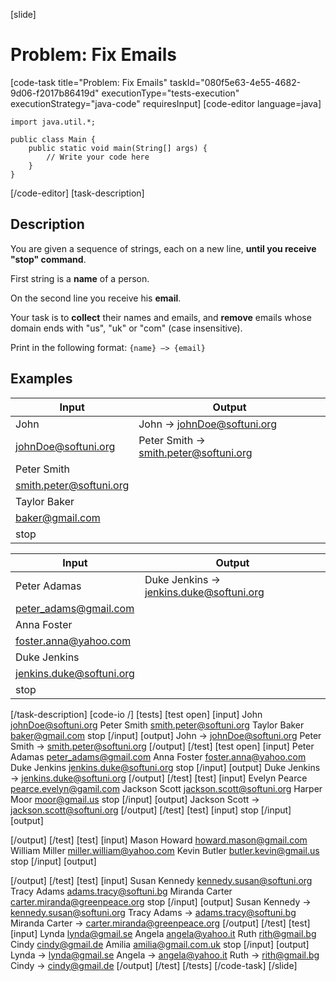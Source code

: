 [slide]
# Problem: Fix Emails
[code-task title="Problem: Fix Emails" taskId="080f5e63-4e55-4682-9d06-f2017b86419d" executionType="tests-execution" executionStrategy="java-code" requiresInput]
[code-editor language=java]
```
import java.util.*;

public class Main {
    public static void main(String[] args) {
        // Write your code here
    }
}
```
[/code-editor]
[task-description]
## Description
You are given a sequence of strings, each on a new line, **until you receive "stop" command**.

First string is a **name** of a person.

On the second line you receive his **email**.

Your task is to **collect** their names and emails, and **remove** emails whose domain ends with "us", "uk" or "com" (case insensitive).

Print in the following format: `{name} –> {email}`

## Examples
| **Input** | **Output** |
| --- | --- |
| John | John -> johnDoe@softuni.org |
| johnDoe@softuni.org | Peter Smith -> smith.peter@softuni.org |
| Peter Smith |  |
| smith.peter@softuni.org |  |
| Taylor Baker |  |
| baker@gmail.com |  |
| stop |  |

| **Input** | **Output** |
| --- | --- |
| Peter Adamas | Duke Jenkins -> jenkins.duke@softuni.org |
| peter_adams@gmail.com |  |
| Anna Foster |  |
| foster.anna@yahoo.com |  |
| Duke Jenkins |  |
| jenkins.duke@softuni.org |  |
| stop |  |

[/task-description]
[code-io /]
[tests]
[test open]
[input]
John
johnDoe@softuni.org
Peter Smith
smith.peter@softuni.org
Taylor Baker
baker@gmail.com
stop
[/input]
[output]
John -\> johnDoe@softuni.org
Peter Smith -\> smith.peter@softuni.org
[/output]
[/test]
[test open]
[input]
Peter Adamas
peter_adams@gmail.com
Anna Foster
foster.anna@yahoo.com
Duke Jenkins
jenkins.duke@softuni.org
stop
[/input]
[output]
Duke Jenkins -\> jenkins.duke@softuni.org
[/output]
[/test]
[test]
[input]
Evelyn Pearce
pearce.evelyn@gamil.com
Jackson Scott
jackson.scott@softuni.org
Harper Moor
moor@gmail.us
stop
[/input]
[output]
Jackson Scott -\> jackson.scott@softuni.org
[/output]
[/test]
[test]
[input]
stop
[/input]
[output]

[/output]
[/test]
[test]
[input]
Mason Howard
howard.mason@gmail.com
William Miller
miller.william@yahoo.com
Kevin Butler
butler.kevin@gmail.us
stop
[/input]
[output]

[/output]
[/test]
[test]
[input]
Susan Kennedy
kennedy.susan@softuni.org
Tracy Adams
adams.tracy@softuni.bg
Miranda Carter
carter.miranda@greenpeace.org
stop
[/input]
[output]
Susan Kennedy -\> kennedy.susan@softuni.org
Tracy Adams -\> adams.tracy@softuni.bg
Miranda Carter -\> carter.miranda@greenpeace.org
[/output]
[/test]
[test]
[input]
Lynda
lynda@gmail.se
Angela
angela@yahoo.it
Ruth
rith@gmail.bg
Cindy
cindy@gmail.de
Amilia
amilia@gmail.com.uk
stop
[/input]
[output]
Lynda -\> lynda@gmail.se
Angela -\> angela@yahoo.it
Ruth -\> rith@gmail.bg
Cindy -\> cindy@gmail.de
[/output]
[/test]
[/tests]
[/code-task]
[/slide]